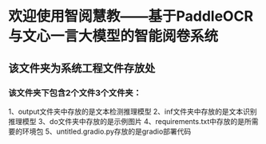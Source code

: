 # 欢迎使用智阅慧教——基于PaddleOCR与文心一言大模型的智能阅卷系统

## 该文件夹为系统工程文件存放处

### 该文件夹下包含2个文件3个文件夹：

1、output文件夹中存放的是文本检测推理模型
2、inf文件夹中存放的是文本识别推理模型
3、do文件夹中存放的是示例图片
4、requirements.txt中存放的是所需要的环境包
5、untitled.gradio.py存放的是gradio部署代码